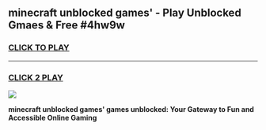 
## minecraft unblocked games' - Play Unblocked Gmaes & Free #4hw9w
<h3>
<a href="https://news.freeplayer.one?title=minecraft_unblocked_games'&ref=24F">CLICK TO PLAY</a></h3>
<hr>

<h3>
<a href="https://news.freeplayer.one?title=minecraft_unblocked_games'&ref=24F">CLICK 2 PLAY</a>
  
</h3>

<a href="https://news.freeplayer.one?title=minecraft_unblocked_games'&ref=24F/"><img src="https://clearcache.store/games.png"></a>


**minecraft unblocked games' games unblocked: Your Gateway to Fun and Accessible Online Gaming**
